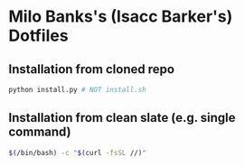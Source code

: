 # Milo Banks's (Isacc Barker's) Dotfiles
## Installation from cloned repo
```zsh
python install.py # NOT install.sh
```

## Installation from clean slate (e.g. single command)
```zsh
$(/bin/bash) -c "$(curl -fsSL //)"
```
